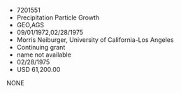 * 7201551
* Precipitation Particle Growth
* GEO,AGS
* 09/01/1972,02/28/1975
* Morris Neiburger, University of California-Los Angeles
* Continuing grant
*   name not available
* 02/28/1975
* USD 61,200.00

NONE